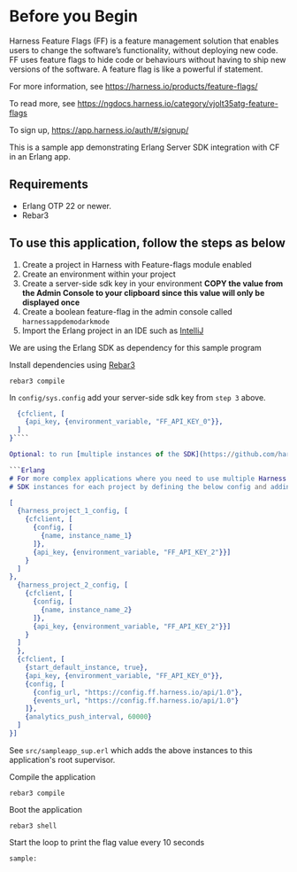 # Before you Begin

Harness Feature Flags (FF) is a feature management solution that enables users to change the software’s functionality, without deploying new code. FF uses feature flags to hide code or behaviours without having to ship new versions of the software. A feature flag is like a powerful if statement.

For more information, see https://harness.io/products/feature-flags/

To read more, see https://ngdocs.harness.io/category/vjolt35atg-feature-flags

To sign up, https://app.harness.io/auth/#/signup/

This is a sample app demonstrating Erlang Server SDK integration with CF in an Erlang app.

## Requirements
- Erlang OTP 22 or newer.
- Rebar3


## To use this application, follow the steps as below ##

1) Create a project in Harness with Feature-flags module enabled
2) Create an environment within your project
3) Create a server-side sdk key in your environment **COPY the value from the Admin Console to your clipboard since this value will only be displayed once**
4) Create a boolean feature-flag in the admin console called `harnessappdemodarkmode`
5) Import the Erlang project in an IDE such as [IntelliJ](https://www.jetbrains.com/idea/)

We are using the Erlang SDK as dependency for this sample program

Install dependencies using [Rebar3](https://rebar3.org/docs/basic_usage/#building)
```shell
rebar3 compile
````

In `config/sys.config` add your server-side sdk key from `step 3` above.
```Erlang
  {cfclient, [
    {api_key, {environment_variable, "FF_API_KEY_0"}},
  ]
}````

Optional: to run [multiple instances of the SDK](https://github.com/harness/ff-erlang-server-sdk/blob/main/README.md#run-multiple-instances-of-the-sdk) for different projects you have on Harness, provide additional config for each additional instance:

```Erlang
# For more complex applications where you need to use multiple Harness projects, you can start up additional
# SDK instances for each project by defining the below config and adding each instance to one of your application supervisors (e.g. the root supervisor)

[
  {harness_project_1_config, [
    {cfclient, [
      {config, [
        {name, instance_name_1}
      ]},
      {api_key, {environment_variable, "FF_API_KEY_2"}}]
    }
  ]
},
  {harness_project_2_config, [
    {cfclient, [
      {config, [
        {name, instance_name_2}
      ]},
      {api_key, {environment_variable, "FF_API_KEY_2"}}]
    }
  ]
  },
  {cfclient, [
    {start_default_instance, true},
    {api_key, {environment_variable, "FF_API_KEY_0"}},
    {config, [
      {config_url, "https://config.ff.harness.io/api/1.0"},
      {events_url, "https://config.ff.harness.io/api/1.0"}
    ]},
    {analytics_push_interval, 60000}
  ]
}]
````
See `src/sampleapp_sup.erl` which adds the above instances to this application's root supervisor. 

Compile the application
```shell
rebar3 compile
```

Boot the application
```shell
rebar3 shell
```

Start the loop to print the flag value every 10 seconds
```shell
sample:
```
